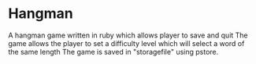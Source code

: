# Hangman
A hangman game written in ruby which allows player to save and quit
The game allows the player to set a difficulty level which will select a word of the same length
The game is saved in "storagefile" using pstore.
